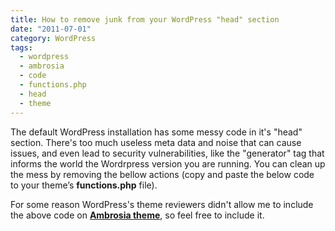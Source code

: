 ```yaml
---
title: How to remove junk from your WordPress "head" section
date: "2011-07-01"
category: WordPress
tags:
  - wordpress
  - ambrosia
  - code
  - functions.php
  - head
  - theme
---
```


The default WordPress installation has some messy code in it's "head" section. There's too much useless meta data and noise that can cause issues, and even lead to security vulnerabilities, like the "generator" tag that informs the world the Wordrpress version you are running. You can clean up the mess by removing the bellow actions (copy and paste the below code to your theme’s **functions.php** file).

For some reason WordPress's theme reviewers didn't allow me to include the above code on **[Ambrosia theme](http://wordpress.org/extend/themes/ambrosia "Ambrosia WordPress theme")**, so feel free to include it.
